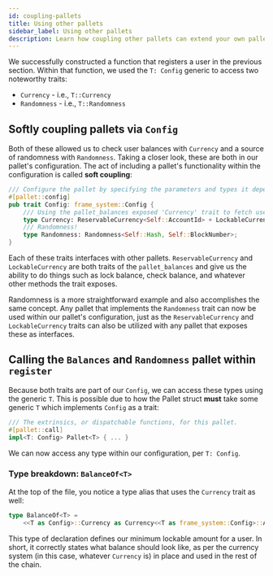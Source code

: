 ```yaml
---
id: coupling-pallets
title: Using other pallets
sidebar_label: Using other pallets
description: Learn how coupling other pallets can extend your own pallet's functionality
---
```


We successfully constructed a function that registers a user in the previous section. Within that
function, we used the `T: Config` generic to access two noteworthy traits:

- `Currency` - i.e., `T::Currency`
- `Randomness` - i.e., `T::Randomness`

## Softly coupling pallets via `Config`

Both of these allowed us to check user balances with `Currency` and a source of randomness with
`Randomness`. Taking a closer look, these are both in our pallet's configuration. The act of
including a pallet's functionality within the configuration is called **soft coupling**:

```rust
/// Configure the pallet by specifying the parameters and types it depends on.
#[pallet::config]
pub trait Config: frame_system::Config {
    /// Using the pallet_balances exposed 'Currency' trait to fetch user balance info
    type Currency: ReservableCurrency<Self::AccountId> + LockableCurrency<Self::AccountId, Moment = Self::BlockNumber>;
    /// Randomness!
    type Randomness: Randomness<Self::Hash, Self::BlockNumber>;
}
```

Each of these traits interfaces with other pallets. `ReservableCurrency` and `LockableCurrency` are
both traits of the `pallet_balances` and give us the ability to do things such as lock balance,
check balance, and whatever other methods the trait exposes.

Randomness is a more straightforward example and also accomplishes the same concept. Any pallet that
implements the `Randomness` trait can now be used within our pallet's configuration, just as the
`ReservableCurrency` and `LockableCurrency` traits can also be utilized with any pallet that exposes
these as interfaces.

## Calling the `Balances` and `Randomness` pallet within `register`

Because both traits are part of our `Config`, we can access these types using the generic `T`. This
is possible due to how the Pallet struct **must** take some generic `T` which implements `Config` as
a trait:

```rust
/// The extrinsics, or dispatchable functions, for this pallet.
#[pallet::call]
impl<T: Config> Pallet<T> { ... }
```

We can now access any type within our configuration, per `T: Config`.

### Type breakdown: `BalanceOf<T>`

At the top of the file, you notice a type alias that uses the `Currency` trait as well:

```rust
type BalanceOf<T> =
    <<T as Config>::Currency as Currency<<T as frame_system::Config>::AccountId>>::Balance;
```

This type of declaration defines our minimum lockable amount for a user. In short, it correctly
states what balance should look like, as per the currency system (in this case, whatever `Currency`
is) in place and used in the rest of the chain.
